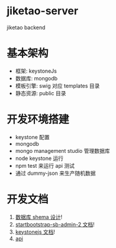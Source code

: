 # jiketao-server
jiketao backend 


# 基本架构

* 框架: keystoneJs
* 数据库: mongodb 
* 模板引擎: swig 对应 templates 目录
* 静态资源: public 目录 

# 开发环境搭建

* keystone 配置
* mongodb
* mongo management studio 管理数据库
* node keystone 运行
* npm test 来运行 api 测试 
* 通过 dummy-json 来生产随机数据


# 开发文档
1. [数据库 shema 设计](/doc/database_schema_design.md)!
2. [startbootstrap-sb-admin-2 文档](http://ironsummitmedia.github.io/startbootstrap-sb-admin-2/pages/index.html)! 
3. [keystonejs 文档](http://keystonejs.com)!
4. [api](/doc/apis.md)






